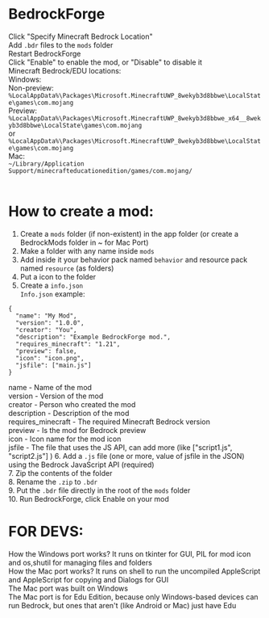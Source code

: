 # BedrockForge
Click "Specify Minecraft Bedrock Location" <br>
Add ```.bdr``` files to the ```mods``` folder <br>
Restart BedrockForge <br>
Click "Enable" to enable the mod, or "Disable" to disable it <br>
Minecraft Bedrock/EDU locations: <br>
Windows: <br>
Non-preview: <br>
```%LocalAppData%\Packages\Microsoft.MinecraftUWP_8wekyb3d8bbwe\LocalState\games\com.mojang``` <br>
Preview: <br>
```%LocalAppData%\Packages\Microsoft.MinecraftUWP_8wekyb3d8bbwe_x64__8wekyb3d8bbwe\LocalState\games\com.mojang``` <br>
or <br>
```%LocalAppData%\Packages\Microsoft.MinecraftUWP_8wekyb3d8bbwe\LocalState\games\com.mojang``` <br>
Mac: <br>
```~/Library/Application Support/minecrafteducationedition/games/com.mojang/``` <br>
<br>
# How to create a mod: <br>
1. Create a ```mods``` folder (if non-existent) in the app folder (or create a BedrockMods folder in ~ for Mac Port) <br>
2. Make a folder with any name inside ```mods``` <br>
3. Add inside it your behavior pack named ```behavior``` and resource pack named ```resource``` (as folders) <br>
4. Put a icon to the folder
5. Create a ```info.json``` <br>
```Info.json``` example: <br>
```
{
  "name": "My Mod",
  "version": "1.0.0",
  "creator": "You",
  "description": "Example BedrockForge mod.",
  "requires_minecraft": "1.21",
  "preview": false,
  "icon": "icon.png",
  "jsfile": ["main.js"]
}
```
name - Name of the mod <br>
version - Version of the mod <br>
creator - Person who created the mod <br>
description - Description of the mod <br>
requires_minecraft - The required Minecraft Bedrock version <br>
preview - Is the mod for Bedrock preview <br>
icon - Icon name for the mod icon <br>
jsfile - The file that  uses the JS API, can add more (like ["script1.js", "script2.js"] )
6. Add a ```.js``` file (one or more, value of jsfile in the JSON) using the Bedrock JavaScript API (required) <br>
7. Zip the contents of the folder <br>
8. Rename the ```.zip``` to ```.bdr``` <br>
9. Put the ```.bdr``` file directly in the root of the ```mods``` folder <br>
10. Run BedrockForge, click Enable on your mod <br>
# FOR DEVS: <br>
How the Windows port works? It runs on tkinter for GUI, PIL for mod icon and os,shutil for managing files and folders <br>
How the Mac port works? It runs on shell to run the uncompiled AppleScript and AppleScript for copying and Dialogs for GUI <br>
The Mac port was built on Windows <br>
The Mac port is for Edu Edition, because only Windows-based devices can run Bedrock, but ones that aren't (like Android or Mac) just have Edu <br>
